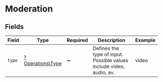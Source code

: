 # Moderation


## Fields

| Field                                                                 | Type                                                                  | Required                                                              | Description                                                           | Example                                                               |
| --------------------------------------------------------------------- | --------------------------------------------------------------------- | --------------------------------------------------------------------- | --------------------------------------------------------------------- | --------------------------------------------------------------------- |
| `type`                                                                | [?Operations\Type](../../Models/Operations/Type.md)                   | :heavy_minus_sign:                                                    | Defines the type of input. Possible values include video, audio, av.<br/> | video                                                                 |